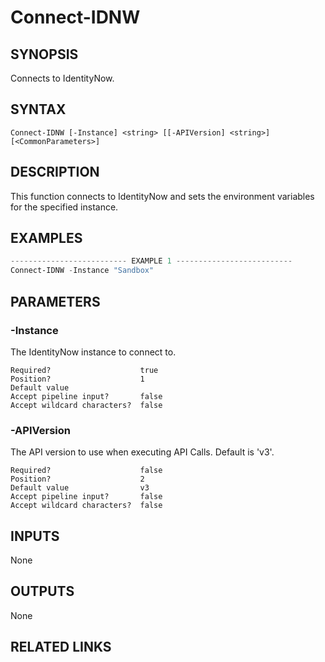 # Connect-IDNW

## SYNOPSIS
Connects to IdentityNow.

## SYNTAX
```
Connect-IDNW [-Instance] <string> [[-APIVersion] <string>] [<CommonParameters>]
```

## DESCRIPTION
This function connects to IdentityNow and sets the environment variables for the specified instance.

## EXAMPLES
```powershell
-------------------------- EXAMPLE 1 --------------------------
Connect-IDNW -Instance "Sandbox"

```

## PARAMETERS
### -Instance <String>
The IdentityNow instance to connect to.
```
Required?                    true
Position?                    1
Default value                
Accept pipeline input?       false
Accept wildcard characters?  false
```
### -APIVersion <String>
The API version to use when executing API Calls. Default is 'v3'.
```
Required?                    false
Position?                    2
Default value                v3
Accept pipeline input?       false
Accept wildcard characters?  false
```


## INPUTS
None

## OUTPUTS
None

## RELATED LINKS

